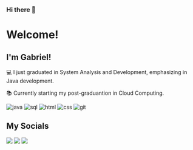 ### Hi there 👋
# Welcome!

 
## I'm Gabriel!

 
:computer: I just graduated in System Analysis and Development, emphasizing in Java development.

:books: Currently starting my post-graduantion in Cloud Computing.

<div>
 <img src="https://icongr.am/devicon/java-original-wordmark.svg?size=50&color=currentColor" alt="java" style="display: inline-block">
 <img src="https://icongr.am/devicon/mysql-original-wordmark.svg?size=50&color=currentColor" alt="sql" style="display: inline-block"> 
 <img src="https://icongr.am/devicon/html5-original-wordmark.svg?size=50&color=currentColor" alt="html" style="display: inline-block">
 <img src="https://icongr.am/devicon/css3-original-wordmark.svg?size=50&color=currentColor" alt="css" style="display: inline-block">
 <img src="https://icongr.am/devicon/git-original.svg?size=50&color=currentColor" alt="git" style="display: inline-block">

 <!--
 <img src="https://img.shields.io/badge/Java-ED8B00?style=for-the-badge&logo=openjdk&logoColor=white" alt="Java" style="display: inline-block">
 <img src="https://img.shields.io/badge/MySQL-00000F?style=for-the-badge&logo=mysql&logoColor=white" alt="sql" style="display: inline-block">
 <img src="https://img.shields.io/badge/HTML5-E34F26?style=for-the-badge&logo=html5&logoColor=white" alt="html5" style="display: inline-block">
 <img src="https://img.shields.io/badge/CSS3-1572B6?style=for-the-badge&logo=css3&logoColor=white" alt="css" style="display: inline-block">
 <img src="https://img.shields.io/badge/GIT-E44C30?style=for-the-badge&logo=git&logoColor=white" alt="git" style="display: inline-block">
 <img src="https://img.shields.io/badge/UML-667881?style=for-the-badge" alt="uml" style="display: inline-block"> 
 <img src="https://icongr.am/devicon/css3-original-wordmark.svg?size=128&color=currentColor">
-->

</div>

## My Socials
<div> 

  <a href="https://github.com/gabrielmolinaris" target="_blank"><img src="https://img.shields.io/badge/GitHub-100000?style=for-the-badge&logo=github&logoColor=white"></a>
  <a href="https://www.linkedin.com/in/gabrielmolinaris" target="_blank"><img src="https://img.shields.io/badge/LinkedIn-0077B5?style=for-the-badge&logo=linkedin&logoColor=white"></a> 
  <a href="https://instagram.com/gabrielmolinaris" target="_blank"><img src="https://img.shields.io/badge/-Instagram-%23E4405F?style=for-the-badge&logo=instagram&logoColor=white" target="_blank"></a>
  
</div>

<!--
**gabrielmolinaris/gabrielmolinaris** is a ✨ _special_ ✨ repository because its `README.md` (this file) appears on your GitHub profile.

Here are some ideas to get you started:

- 🔭 I’m currently working on ...
- 🌱 I’m currently learning ...
- 👯 I’m looking to collaborate on ...
- 🤔 I’m looking for help with ...
- 💬 Ask me about ...
- 📫 How to reach me: ...
- 😄 Pronouns: ...
- ⚡ Fun fact: ...
-->
